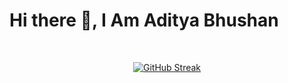 # Hi there 👋, I Am Aditya Bhushan

<!-- Here are some ideas to get you started:

- 🔭 I’m currently working on **My Discord Bot.**
- 🌱 I’m currently learning **Front End Devlopment**
- 📫 How to reach me: [You can contact me here](https://discord.gg/F2WZJB5suZ) -->
<div align = "center">
  <br>
  
[![GitHub Streak](http://github-readme-streak-stats.herokuapp.com?user=AdityaBhushan1&theme=dark&stroke=261FDD&ring=DD2727&fire=DD2727&currStreakLabel=40DD1C&dates=F5F133&sideLabels=40DD1C&sideNums=DBDD5F&currStreakNum=DBDD5F)](https://github.com/AdityaBhushan1)
  
</div>
<!-- [![Top Langs](https://github-readme-stats.vercel.app/api/top-langs/?username=TierGamerpy&langs_count=10&layout=compact)](https://github.com/AdityaBhushan1) -->

<!-- [![Readme Card](https://github-readme-stats.vercel.app/api/pin/?username=Tea-Bot-Development&repo=Tea-Bot&show_owner=True)](https://github.com/Tea-Bot-Development/Tea-Bot)  -->

